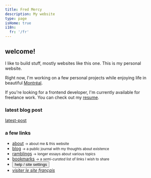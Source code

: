 ```yaml
---
title: Fred Mercy
description: My website
type: page
isHome: true
i18n:
  fr: '/fr'
---
```


## welcome!

I like to build stuff, mostly websites like this one. This is my personal website.

Right now, I'm working on a few personal projects while enjoying life in beautiful <a href="https://www.openstreetmap.org/#map=16/45.5386/-73.6174&layers=N" target="_blank" rel="noopener noreferrer">Montréal</a>.

If you're looking for a frontend developer, I'm currently available for freelance work. You can check out my [resume](/resume).

### latest blog post

[latest-post]()

### a few links

- [about](/about) <small class="color-secondary">-> about me & this website</small>
- [blog](/blog) <small class="color-secondary">-> a public journal with my thoughts about existence</small>
- [ramblings](/ramblings) <small class="color-secondary">-> longer essays about various topics</small>
- [bookmarks](/bookmarks) <small class="color-secondary">-> a _semi-curated_ list of links I wish to share</small>
- <button title="Show the “help & options” panel" class="link" type="button" aria-label="Toggle help" data-component="emit" data-event="SHOW_BOX_HELP">help / site settings</button>
- <a href="/fr" lang="fr"><i>visiter le site français</i></a>
